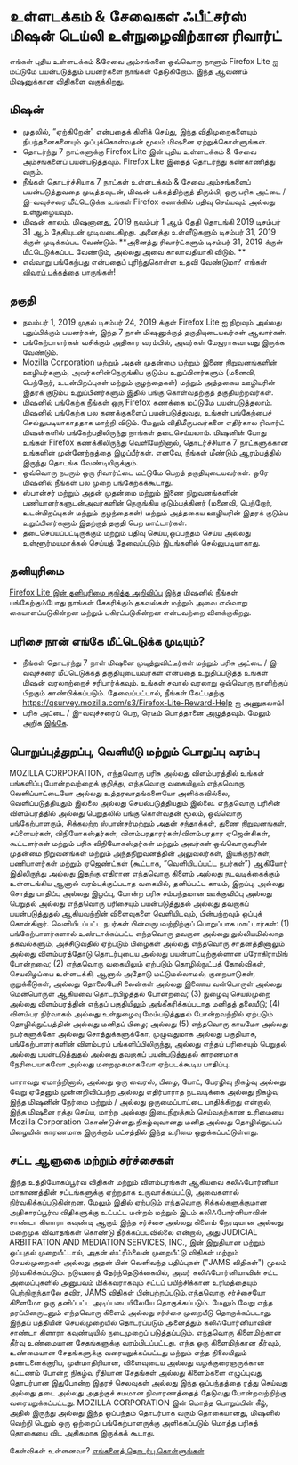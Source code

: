 # உள்ளடக்கம் & சேவைகள் ஃபீட்சர்ஸ் மிஷன் டெய்லி உள்நுழைவிற்கான ரிவார்ட்
எங்கள் புதிய உள்ளடக்கம் &சேவை அம்சங்களை ஒவ்வொரு நாளும் Firefox Lite ஐ மட்டுமே பயன்படுத்தும் பயனர்களை நாங்கள் தேடுகிறோம். இந்த ஆவணம் மிஷனுக்கான விதிகளை வகுக்கிறது.

## மிஷன்
* முதலில், “ஏற்கிறேன்” என்பதைக் கிளிக் செய்து, இந்த விதிமுறைகளையும் நிபந்தனைகளையும் ஒப்புக்கொள்வதன் மூலம் மிஷனை ஏற்றுக்கொள்ளுங்கள்.
* தொடர்ந்து 7 நாட்களுக்கு Firefox Lite இன் புதிய உள்ளடக்கம் & சேவை அம்சங்களைப் பயன்படுத்தவும். Firefox Lite இதைத் தொடர்ந்து கண்காணித்து வரும்.
* நீங்கள் தொடர்ச்சியாக 7 நாட்கள் உள்ளடக்கம் & சேவை அம்சங்களைப் பயன்படுத்துவதை முடித்தவுடன், மிஷன் பக்கத்திற்குத் திரும்பி, ஒரு பரிசு அட்டை / இ-வவுச்சரை மீட்டெடுக்க உங்கள் Firefox கணக்கில் பதிவு செய்யவும் அல்லது உள்நுழையவும்.
* மிஷன் காலம். மிஷனானது, 2019 நவம்பர் 1 ஆம் தேதி தொடங்கி 2019 டிசம்பர் 31 ஆம் தேதியுடன் முடிவடைகிறது. அனைத்து உள்ளீடுகளும் டிசம்பர் 31, 2019 க்குள் முடிக்கப்பட வேண்டும். **அனைத்து ரிவார்ட்களும் டிசம்பர் 31, 2019 க்குள் மீட்டெடுக்கப்பட வேண்டும், அல்லது அவை காலாவதியாகி விடும். **
* எவ்வாறு பங்கேற்பது என்பதைப் புரிந்துகொள்ள உதவி வேண்டுமா? எங்கள் [விவரப் பக்கத்தை](https://support.mozilla.org/kb/firefox-lite-reward-program) பாருங்கள்!

## தகுதி
* நவம்பர் 1, 2019 முதல் டிசம்பர் 24, 2019 க்குள் Firefox Lite ஐ நிறுவும் அல்லது புதுப்பிக்கும் பயனர்கள், இந்த 7 நாள் மிஷனுக்குத் தகுதியுடையவர்கள் ஆவார்கள்.
* பங்கேற்பாளர்கள் வசிக்கும் அதிகார வரம்பில், அவர்கள் மேஜராகவாவது இருக்க வேண்டும்.
* Mozilla Corporation மற்றும் அதன் முதன்மை மற்றும் இணை நிறுவனங்களின் ஊழியர்களும், அவர்களின்நெருங்கிய குடும்ப உறுப்பினர்களும் (மனைவி, பெற்றோர், உடன்பிறப்புகள் மற்றும் குழந்தைகள்) மற்றும் அத்தகைய ஊழியரின் இதரக் குடும்ப உறுப்பினர்களும் இதில் பங்கு கொள்வதற்குத் தகுதியற்றவர்கள்.
* மிஷனில் பங்கேற்க நீங்கள் ஒரு Firefox கணக்கை மட்டுமே பயன்படுத்தலாம். மிஷனில் பங்கேற்க பல கணக்குகளைப் பயன்படுத்துவது, உங்கள் பங்கேற்பைச் செல்லுபடியாகாததாக மாற்றி விடும். மேலும் விதிமீருபவர்களை எதிர்கால ரிவார்ட் மிஷன்களில் பங்கேற்பதிலிருந்து நாங்கள் தடைசெய்யலாம். மிஷனின் போது உங்கள் Firefox கணக்கிலிருந்து வெளியேறினால், தொடர்ச்சியாக 7 நாட்களுக்கான உங்களின் முன்னேற்றத்தை இழப்பீர்கள். எனவே, நீங்கள் மீண்டும் ஆரம்பத்தில் இருந்து தொடங்க வேண்டியிருக்கும்.
* ஒவ்வொரு நபரும் ஒரு ரிவார்ட்டை மட்டுமே பெறத் தகுதியுடையவர்கள். ஒரே மிஷனில் நீங்கள் பல முறை பங்கேற்கக்கூடாது.
* ஸ்பான்சர் மற்றும் அதன் முதன்மை மற்றும் இணை நிறுவனங்களின் பணியாளர்களுடன்அவர்களின் நெருங்கிய குடும்பத்தினர் (மனைவி, பெற்றோர், உடன்பிறப்புகள் மற்றும் குழந்தைகள்) மற்றும் அத்தகைய ஊழியரின் இதரக் குடும்ப உறுப்பினர்களும் இதற்குத் தகுதி பெற மாட்டார்கள்.
* தடைசெய்யப்பட்டிருக்கும் மற்றும் பதிவு செய்ய,ஒப்பந்தம் செய்ய அல்லது உள்ளூர்மயமாக்கல் செய்யத் தேவைப்படும் இடங்களில் செல்லுபடியாகாது.

## தனியுரிமை
[Firefox Lite இன் தனியுரிமை குறித்த அறிவிப்பு](https://www.mozilla.org/privacy/firefox-lite/) இந்த மிஷனில் நீங்கள் பங்கேற்கும்போது நாங்கள் சேகரிக்கும் தகவல்கள் மற்றும் அவை எவ்வாறு கையாளப்படுகின்றன மற்றும் பகிரப்படுகின்றன என்பவற்றை விளக்குகிறது.

## பரிசை நான் எங்கே மீட்டெடுக்க முடியும்?
* நீங்கள் தொடர்ந்து 7 நாள் மிஷனை முடித்துவிட்டீர்கள் மற்றும் பரிசு அட்டை / இ-வவுச்சரை மீட்டெடுக்கத் தகுதியுடையவர்கள் என்பதை உறுதிப்படுத்த உங்கள் மிஷன் வரலாற்றைச் சரிபார்க்கவும். உங்கள் சவால் வரலாறு ஒவ்வொரு நாளிற்குப் பிறகும் காண்பிக்கப்படும். தேவைப்பட்டால், நீங்கள் கேட்பதற்கு https://qsurvey.mozilla.com/s3/Firefox-Lite-Reward-Help ஐ அணுகலாம்!
* பரிசு அட்டை / இ-வவுச்சரைப் பெற, ரெடீம் பொத்தானை அழுத்தவும். மேலும் அறிக  [இங்கே](https://support.mozilla.org/kb/firefox-lite-reward-program).

## பொறுப்புத்துறப்பு, வெளியீடு மற்றும் பொறுப்பு வரம்பு

MOZILLA CORPORATION, எந்தவொரு பரிசு அல்லது விளம்பரத்தில் உங்கள் பங்களிப்பு போன்றவற்றைக் குறித்து, எந்தவொரு வகையிலும் எந்தவொரு வெளிப்பாட்டையோ அல்லது உத்தரவாதங்களையோ அளிக்கவில்லை, வெளிப்படுத்தியதும் இல்லை அல்லது செயல்படுத்தியதும் இல்லை. எந்தவொரு பரிசின் விளம்பரத்தில் அல்லது பெறுதலில் பங்கு கொள்வதன் மூலம், ஒவ்வொரு பங்கேற்பாளரும், சிக்கலற்ற ஸ்பான்சர்மற்றும் அதன் சந்தாக்கள், துணை நிறுவனங்கள், சப்ளையர்கள், விநியோகஸ்தர்கள், விளம்பரதாரர்கள்/விளம்பரதார ஏஜென்சிகள், கூட்டளர்கள் மற்றும் பரிசு விநியோகஸ்தர்கள் மற்றும் அவர்கள் ஒவ்வொருவரின் முதன்மை நிறுவனங்கள் மற்றும் அந்தநிறுவனத்தின் அலுவலர்கள், இயக்குநர்கள், பணியாளர்கள் மற்றும் ஏஜெண்ட்கள் (கூட்டாக, “வெளியிடப்பட்ட நபர்கள்”) ஆகியோர் இதிலிருந்து அல்லது இதற்கு எதிரான எந்தவொரு கிளைம் அல்லது நடவடிக்கைக்கும் உள்ளடங்கிய ஆனால் வரம்புக்குட்படாத வகையில், தனிப்பட்ட காயம், இறப்பு, அல்லது சொத்து பாதிப்பு அல்லது இழப்பு, போன்ற பரிசு சம்பந்தமான ஊக்குவிப்பு அல்லது பெறுதல் அல்லது எந்தவொரு பரிசையும் பயன்படுத்துதல் அல்லது தவறாகப் பயன்படுத்துதல் ஆகியவற்றின் விளைவுகளை வெளியிடவும், பின்பற்றவும் ஒப்புக் கொள்கிறார். வெளியிடப்பட்ட நபர்கள் பின்வருபவற்றிற்குப் பொறுப்பாக மாட்டார்கள்: (1) பங்கேற்பாளர்களால் உண்டாக்கப்பட்ட எந்தவொரு தவறான அல்லது துல்லியமில்லாத தகவல்களும், அச்சிடுவதில் ஏற்படும் பிழைகள் அல்லது எந்தவொரு சாதனத்தினாலும் அல்லது விளம்பரத்தோடு தொடர்புடைய அல்லது பயன்பாட்டிற்குல்ளான ப்ரோகிராமிங் போன்றவை; (2) எந்தவொரு வகையிலும் ஏற்படும் தொழில்நுட்பத் தோல்விகள், செயலிழப்பை உள்ளடக்கி, ஆனால் அதோடு மட்டுமல்லாமல், குறைபாடுகள், குறுக்கீடுகள், அல்லது தொலைபேசி லைன்கள் அல்லது இணைய வன்பொருள் அல்லது மென்பொருள் ஆகியவை தொடர்பிழத்தல் போன்றவை; (3) நுழைவு செயல்முறை அல்லது விளம்பரத்தின் எந்தப் பகுதியிலும் அங்கீகரிக்கப்படாத மனிதத் தலையீடு; (4) விளம்பர நிர்வாகம் அல்லது உள்நுழைவு மேம்படுத்துதல் போன்றவற்றில் ஏற்படும் தொழில்நுட்பத்தின் அல்லது மனிதப் பிழை; அல்லது (5) எந்தவொரு காயமோ அல்லது நபர்களுக்கோ அல்லது சொத்துக்களுக்கோ, முழுவதுமாக அல்லது பகுதியாக, பங்கேற்பாளர்களின் விளம்பரப் பங்களிப்பிலிருந்து, அல்லது எந்தப் பரிசையும் பெறுதல் அல்லது பயன்படுத்துதல் அல்லது தவறாகப் பயன்படுத்துதல் காரணமாக நேரிடையாகவோ அல்லது மறைமுகமாகவோ ஏற்படக்கூடிய பாதிப்பு.

யாராவது ஏமாற்றினால், அல்லது ஒரு வைரஸ், பிழை, போட், பேரழிவு நிகழ்வு அல்லது வேறு ஏதேனும் முன்னறிவிப்பற்ற அல்லது எதிர்பாராத நடவடிக்கை அல்லது நிகழ்வு இந்த மிஷனின் நேர்மை மற்றும் / அல்லது ஒருமைப்பாட்டை பாதிக்கிறது என்றால், இந்த மிஷனை ரத்து செய்ய, மாற்ற அல்லது இடைநிறுத்தம் செய்வதற்கான உரிமையை Mozilla Corporation கொண்டுள்ளது.நிகழ்வுவானது மனித அல்லது தொழில்நுட்பப் பிழையின் காரணமாக இருக்கும் பட்சத்தில் இந்த உரிமை ஒதுக்கப்பட்டுள்ளது.

## சட்ட ஆளுகை மற்றும் சர்ச்சைகள்

இந்த உத்தியோகப்பூர்வ விதிகள் மற்றும் விளம்பரங்கள் ஆகியவை கலிஃபோர்னியா மாகாணத்தின் சட்டங்களுக்கு ஏற்றதாக உருவாக்கப்பட்டு, அவைகளால் நிர்வகிக்கப்படுகின்றன. மேலும் இதில் ஏற்படும் எந்தவொரு சிக்கல்களுக்குமான அதிகாரப்பூர்வ விதிகளுக்கு உட்பட்ட மன்றம் மற்றும் இடம் கலிஃபோர்னியாவின் சாண்டா கிளாரா கவுண்டி ஆகும் இந்த சர்ச்சை அல்லது கிளைம் நேரடியான அல்லது மறைமுக விவாதங்கள் கொண்டு தீர்க்கப்படவில்லை என்றால், அது JUDICIAL ARBITRATION AND MEDIATION SERVICES, INC., இன் இறுதியான மற்றும் ஒப்புதல் முறையீட்டால், அதன் ஸ்ட்ரீம்லைன் முறையீட்டு விதிகள் மற்றும் செயல்முறைகள் அல்லது அதன் பின் வெளிவந்த பதிப்புகள் ("JAMS விதிகள்") மூலம் நிர்வகிக்கப்படும். நடுவரைத் தேர்ந்தெடுக்கையில், அவர் கலிஃபோர்னியாவின் சட்ட அமைப்புகளில் அனுபவம் மிக்கவராகவும் சட்டப் பயிற்சிக்கான உரிமத்தையும் பெற்றிருந்தாலே தவிர, JAMS விதிகள் பின்பற்றப்படும்.எந்தவொரு சர்ச்சையோ கிளைமோ ஒரு தனிப்பட்ட அடிப்படையிலேயே தொகுக்கப்படும். மேலும் வேறு எந்த தரப்பினருடனும் எந்தவொரு கிளைம் அல்லது சர்ச்சை முறையீடு தொகுக்கப்படாது. இந்தப் பத்தியின் செயல்முறையில் தொடரப்படும் அனைத்தும் கலிஃபோர்னியாவின் சாண்டா கிளாரா கவுண்டியில் நடைமுறைப் படுத்தப்படும். எந்தவொரு கிளைமிற்கான தீர்வு உண்மையான சேதங்களுக்கு வரம்பிடப்பட்டது. எந்த ஒரு கிளைமிற்கான தீர்வும், உண்மையான சேதங்களுக்கு வரையறுக்கப்பட்டது மற்றும் எந்த நிலையிலும் தண்டனைக்குரிய, முன்மாதிரியான, விளைவுடைய அல்லது வழக்குரைஞருக்கான கட்டணம் போன்ற நிகழ்வு ரீதியான சேதங்கள் அல்லது கிளைம்களை எழுப்புவது தொடர்பான இதுபோன்ற இதரச் செலவுகள் அல்லது இந்த ஒப்பந்தத்தை ரத்து செய்வது அல்லது தடை அல்லது அதற்குச் சமமான நிவாரணத்தைத் தேடுவது போன்றவற்றிற்கு வரையறுக்கப்பட்டது. MOZILLA CORPORATION இன் மொத்த பொறுப்பின் கீழ், அதில் இருந்து அல்லது இந்த ஒப்பந்தம் தொடர்பாக வரும் தொகையானது, மிஷனில் வெற்றி பெறும் ஒரு ஒற்றைப் பங்கேற்பாளருக்கு அளிக்கப்படும் மொத்த பரிசுத் தொகையை விட அதிகமாக இருக்கக் கூடாது.

கேள்விகள் உள்ளனவா? [எங்களைத் தொடர்பு கொள்ளுங்கள்](https://qsurvey.mozilla.com/s3/Firefox-Lite-Reward-Help).
